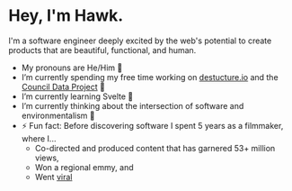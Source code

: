 # Hey, I'm Hawk.

I'm a software engineer deeply excited by the web's potential to create products that are beautiful, functional, and human.

- My pronouns are He/Him 🕺
- I’m currently spending my free time working on [destucture.io](https://github.com/hawkticehurst/destructure-io) and the [Council Data Project](https://councildataproject.github.io/) 🔭
- I’m currently learning Svelte 🌱
- I’m currently thinking about the intersection of software and environmentalism 🤔
- ⚡ Fun fact: Before discovering software I spent 5 years as a filmmaker, where I...
  - Co-directed and produced content that has garnered 53+ million views,
  - Won a regional emmy, and
  - Went [viral](https://www.youtube.com/watch?v=re5TqWQgWd4)
